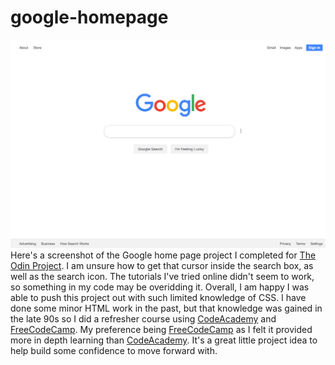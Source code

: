 # google-homepage
<img src="img/google-project-screenshot.png">
Here's a screenshot of the Google home page project I completed for <a href="https://www.theodinproject.com/" target="_blank"> The Odin Project</a>. I am unsure how to get that cursor inside the search box, as well as the search icon. The tutorials I've tried online didn't seem to work, so something in my code may be overidding it. Overall, I am happy I was able to push this project out with such limited knowledge of CSS. I have done some minor HTML work in the past, but that knowledge was gained in the late 90s so I did a refresher course using <a href="https://www.codecademy.com/catalog/language/html-css" target="_blank">CodeAcademy</a> and <a href="https://www.freecodecamp.org/" target="_blank">FreeCodeCamp</a>. My preference being <a href="https://www.freecodecamp.org/" target="_blank">FreeCodeCamp</a> as I felt it provided more in depth learning than <a href="https://www.codecademy.com/catalog/language/html-css" target="_blank">CodeAcademy</a>. It's a great little project idea to help build some confidence to move forward with. 

